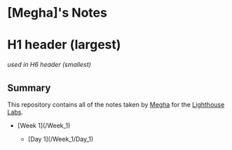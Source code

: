 # [Megha]'s Notes
# H1 header (largest)
###### used in H6 header (smallest)

## Summary 

This repository contains all of the notes taken by [Megha](https://github.com/bhalemegha/lighthouse-web-notes.git) for the [Lighthouse Labs](https://www.lighthouselabs.ca/).

<ul>
  <li>
    [Week 1](/Week_1)
  </li>
  <ul>
    <li>
      [Day 1](/Week_1/Day_1)
    </li>
  </ul>
</ul>